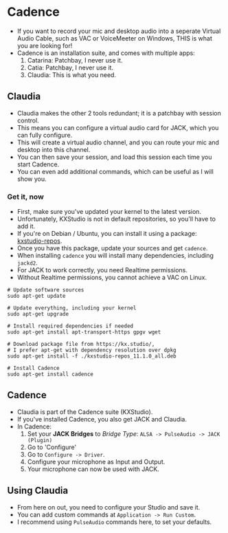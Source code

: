 # Cadence
* If you want to record your mic and desktop audio into a seperate Virtual Audio Cable, such as VAC or VoiceMeeter on Windows, THIS is what you are looking for!
* Cadence is an installation suite, and comes with multiple apps:
  1. Catarina: Patchbay, I never use it.
  2. Catia: Patchbay, I never use it.
  3. Claudia: This is what you need.
  
## Claudia
* Claudia makes the other 2 tools redundant; it is a patchbay with session control.
* This means you can configure a virtual audio card for JACK, which you can fully configure.
* This will create a virtual audio channel, and you can route your mic and desktop into this channel.
* You can then save your session, and load this session each time you start Cadence.
* You can even add additional commands, which can be useful as I will show you.

### Get it, now
* First, make sure you've updated your kernel to the latest version.
* Unfortunately, KXStudio is not in default repositories, so you'll have to add it.
* If you're on Debian / Ubuntu, you can install it using a package: [kxstudio-repos](https://kx.studio/Repositories).
* Once you have this package, update your sources and get `cadence`.
* When installing `cadence` you will install many dependencies, including `jackd2`.
* For JACK to work correctly, you need Realtime permissions.
* Without Realtime permissions, you cannot achieve a VAC on Linux.

```
# Update software sources
sudo apt-get update

# Update everything, including your kernel
sudo apt-get upgrade

# Install required dependencies if needed
sudo apt-get install apt-transport-https gpgv wget

# Download package file from https://kx.studio/,
# I prefer apt-get with dependency resolution over dpkg
sudo apt-get install -f ./kxstudio-repos_11.1.0_all.deb

# Install Cadence
sudo apt-get install cadence
```

## Cadence
* Claudia is part of the Cadence suite (KXStudio).
* If you've installed Cadence, you also get JACK and Claudia.
* In Cadence:
  1. Set your **JACK Bridges** to *Bridge Type*: `ALSA -> PulseAudio -> JACK (Plugin)`
  2. Go to 'Configure'
  3. Go to `Configure -> Driver`.
  4. Configure your microphone as Input and Output.
  5. Your microphone can now be used with JACK.
  
## Using Claudia
* From here on out, you need to configure your Studio and save it.
* You can add custom commands at `Application -> Run Custom`.
* I recommend using `PulseAudio` commands here, to set your defaults.
